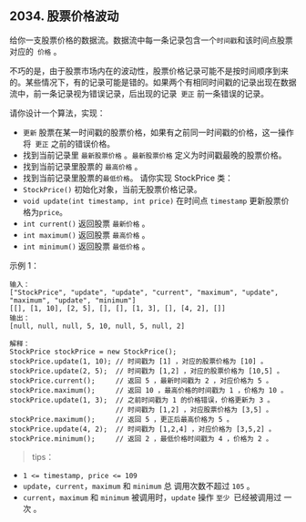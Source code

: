 ## 2034. 股票价格波动
给你一支股票价格的数据流。数据流中每一条记录包含一个` 时间戳 `和该时间点股票对应的` 价格` 。

不巧的是，由于股票市场内在的波动性，股票价格记录可能不是按时间顺序到来的。某些情况下，有的记录可能是错的。如果两个有相同时间戳的记录出现在数据流中，前一条记录视为错误记录，后出现的记录` 更正` 前一条错误的记录。

请你设计一个算法，实现：
+ `更新` 股票在某一时间戳的股票价格，如果有之前同一时间戳的价格，这一操作将` 更正` 之前的错误价格。
+ 找到当前记录里 `最新股票价格` 。`最新股票价格` 定义为时间戳最晚的股票价格。
+ 找到当前记录里股票的 `最高价格` 。
+ 找到当前记录里股票的` 最低价格 `。
请你实现 StockPrice 类：
+ `StockPrice()` 初始化对象，当前无股票价格记录。
+ `void update(int timestamp, int price)` 在时间点 `timestamp` 更新股票价格为` price `。
+ `int current()` 返回股票 `最新价格` 。
+ `int maximum()` 返回股票 `最高价格` 。
+ `int minimum()` 返回股票 `最低价格` 。
 

示例 1：
```
输入：
["StockPrice", "update", "update", "current", "maximum", "update", "maximum", "update", "minimum"]
[[], [1, 10], [2, 5], [], [], [1, 3], [], [4, 2], []]
输出：
[null, null, null, 5, 10, null, 5, null, 2]

解释：
StockPrice stockPrice = new StockPrice();
stockPrice.update(1, 10); // 时间戳为 [1] ，对应的股票价格为 [10] 。
stockPrice.update(2, 5);  // 时间戳为 [1,2] ，对应的股票价格为 [10,5] 。
stockPrice.current();     // 返回 5 ，最新时间戳为 2 ，对应价格为 5 。
stockPrice.maximum();     // 返回 10 ，最高价格的时间戳为 1 ，价格为 10 。
stockPrice.update(1, 3);  // 之前时间戳为 1 的价格错误，价格更新为 3 。
                          // 时间戳为 [1,2] ，对应股票价格为 [3,5] 。
stockPrice.maximum();     // 返回 5 ，更正后最高价格为 5 。
stockPrice.update(4, 2);  // 时间戳为 [1,2,4] ，对应价格为 [3,5,2] 。
stockPrice.minimum();     // 返回 2 ，最低价格时间戳为 4 ，价格为 2 。
``` 

>tips：
+ `1 <= timestamp, price <= 109`
+ `update`，`current`，`maximum` 和 `minimum` 总 调用次数不超过 `105` 。
+ `current`，`maximum` 和 `minimum` 被调用时，`update` 操作 `至少 `已经被调用过 一次 。